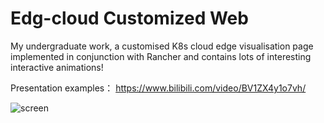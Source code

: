 # Edg-cloud Customized Web
My undergraduate work, a customised K8s cloud edge visualisation page implemented in conjunction with Rancher and contains lots of interesting interactive animations!

Presentation examples：
https://www.bilibili.com/video/BV1ZX4y1o7vh/

![screen](https://github.com/fwyc0573/EdgeCloudCustomizedWeb/blob/main/fig/fig.png)
